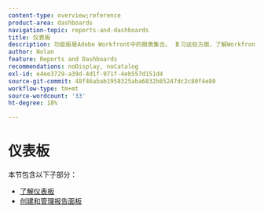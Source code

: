 ```yaml
---
content-type: overview;reference
product-area: dashboards
navigation-topic: reports-and-dashboards
title: 仪表板
description: 功能板是Adobe Workfront中的报表集合。 复习这些方面，了解Workfront中的功能板。
author: Nolan
feature: Reports and Dashboards
recommendations: noDisplay, noCatalog
exl-id: e4ee3729-a39d-4d1f-971f-4eb557d151d4
source-git-commit: 48f46abab1958325aba6832b85247dc2c80f4e80
workflow-type: tm+mt
source-wordcount: '33'
ht-degree: 18%

---
```


# 仪表板

本节包含以下子部分：

* [了解仪表板](../../reports-and-dashboards/dashboards/understanding-dashboards/understand-dashboards.md)
* [创建和管理报告面板](../../reports-and-dashboards/dashboards/creating-and-managing-dashboards/create-and-manage-dashboards.md)
